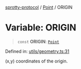 
[sprotty-protocol](../globals) / [Point](../Namespace.Point) / ORIGIN

# Variable: ORIGIN

> `const` **ORIGIN**: [`Point`](../Interface.Point)

Defined in: [utils/geometry.ts:31](https://github.com/eclipse-sprotty/sprotty/blob/f9b2433481cc27a1ac0c92d525a92039ae7f6c76/packages/sprotty-protocol/src/utils/geometry.ts#L31)

(x,y) coordinates of the origin.
